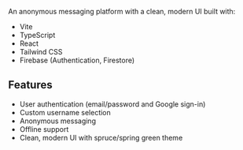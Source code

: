 


An anonymous messaging platform with a clean, modern UI built with:

- Vite
- TypeScript
- React
- Tailwind CSS
- Firebase (Authentication, Firestore)

## Features

- User authentication (email/password and Google sign-in)
- Custom username selection
- Anonymous messaging
- Offline support
- Clean, modern UI with spruce/spring green theme

